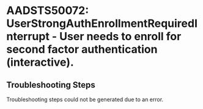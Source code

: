 
# AADSTS50072: UserStrongAuthEnrollmentRequiredInterrupt - User needs to enroll for second factor authentication (interactive).


## Troubleshooting Steps
Troubleshooting steps could not be generated due to an error.